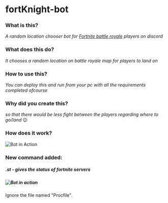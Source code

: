# fortKnight-bot

### What is this?
*A random location chooser bot for [Fortnite battle royale](https://www.epicgames.com/fortnite/en-US/buy-now/battle-royale) players on discord* 
### What does this do?
*It chooses a random location on battle royale map for players to land on*

### How to use this?
*You can deploy this and run from your pc with all the requirements completed ofcourse*

### Why did you create this?
*so that there would be less fight between the players regarding where to go/land* 😉

### How does it work?
![Bot in Action](https://i.imgur.com/HJEEjqB.png)

### New command added:
##### .st - *gives the status of fortnite servers*
##### ![Bot in action](https://i.imgur.com/o3Msw3X.png)


Ignore the file named "Procfile".

